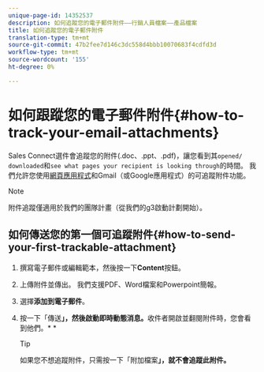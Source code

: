 ```yaml
---
unique-page-id: 14352537
description: 如何追蹤您的電子郵件附件——行銷人員檔案——產品檔案
title: 如何追蹤您的電子郵件附件
translation-type: tm+mt
source-git-commit: 47b2fee7d146c3dc558d4bbb10070683f4cdfd3d
workflow-type: tm+mt
source-wordcount: '155'
ht-degree: 0%

---
```



# 如何跟蹤您的電子郵件附件{#how-to-track-your-email-attachments}

Sales Connect選件會追蹤您的附件(.doc、.ppt、.pdf)，讓您看到其`opened/` `downloaded`和`see what pages your recipient is looking through`的時間。 我們允許您使用[網頁應用程式](http://toutapp.com/login)和Gmail（或Google應用程式）的可追蹤附件功能。

>[!NOTE]
>
>附件追蹤僅適用於我們的團隊計畫（從我們的g3啟動計劃開始）。

## 如何傳送您的第一個可追蹤附件{#how-to-send-your-first-trackable-attachment}

1. 撰寫電子郵件或編輯範本，然後按一下&#x200B;**Content**&#x200B;按鈕。
1. 上傳附件並傳出。 我們支援PDF、Word檔案和Powerpoint簡報。
1. 選擇&#x200B;**添加到電子郵件**。
1. 按一下「傳送&#x200B;**」，然後啟動即時動態消息。**&#x200B;收件者開啟並翻閱附件時，您會看到他們。* *

   >[!TIP]
   >
   >如果您不想追蹤附件，只需按一下「附加檔案&#x200B;**」，就不會追蹤此附件。**


